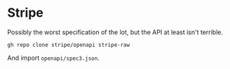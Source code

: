 # Stripe

Possibly the worst specification of the lot, but the API at least isn't terrible.

```shell
gh repo clone stripe/openapi stripe-raw
```

And import `openapi/spec3.json`.
